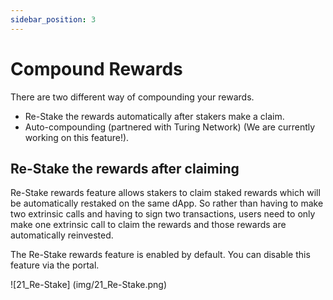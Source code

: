 ```yaml
---
sidebar_position: 3
---
```


# Compound Rewards

There are two different way of compounding your rewards.

- Re-Stake the rewards automatically after stakers make a claim.
- Auto-compounding (partnered with Turing Network) (We are currently working on this feature!).

## Re-Stake the rewards after claiming

Re-Stake rewards feature allows stakers to claim staked rewards which will be automatically restaked on the same dApp. So rather than having to make two extrinsic calls and having to sign two transactions, users need to only make one extrinsic call to claim the rewards and those rewards are automatically reinvested.

The Re-Stake rewards feature is enabled by default. You can disable this feature via the portal.
<div style={{textAlign: 'center'}}>

![21_Re-Stake] (img/21_Re-Stake.png)
</div>